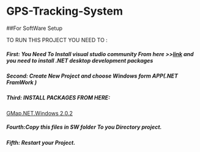 # GPS-Tracking-System


##For SoftWare Setup  

TO RUN THIS PROJECT YOU NEED TO :
##### First: You Need To Install visual studio community From here >>[link](https://visualstudio.microsoft.com/vs/community/) and you need to install .NET desktop development packages
##### Second: Create New Project and choose Windows form APP(.NET FramWork )
##### Third: INSTALL PACKAGES FROM HERE:
[GMap.NET.Windows 2.0.2](https://www.nuget.org/packages/GMap.NET.Windows/2.0.2?_src=template)
##### Fourth:Copy this files in SW folder To you Directory project.
##### Fifth: Restart your Project.
